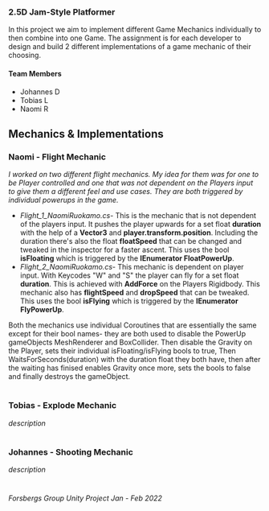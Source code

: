 ### 2.5D Jam-Style Platformer

In this project we aim to implement different Game Mechanics individually to then combine into one Game. The assignment is for each developer to design and build 2 different implementations of a game mechanic of their choosing. 




#### Team Members
- Johannes D
- Tobias L
- Naomi R

## Mechanics & Implementations

### Naomi - Flight Mechanic
*I worked on two different flight mechanics. My idea for them was for one to be Player controlled and one that was not dependent on the Players input to give them a different feel and use cases. They are both triggered by individual powerups in the game.*

- *Flight_1_NaomiRuokamo.cs*- This is the mechanic that is not dependent of the players input. It pushes the player upwards for a set float **duration** with the help of a **Vector3** and **player.transform.position**. Including the duration there's also the float **floatSpeed** that can be changed and tweaked in the inspector for a faster ascent. This uses the bool **isFloating** which is triggered by the **IEnumerator FloatPowerUp**.
- *Flight_2_NaomiRuokamo.cs*- This mechanic is dependent on player input. With Keycodes "W" and "S" the player can fly for a set float **duration**. This is achieved with **AddForce** on the Players Rigidbody. This mechanic also has **flightSpeed** and **dropSpeed** that can be tweaked. This uses the bool **isFlying** which is triggered by the **IEnumerator FlyPowerUp**.

Both the mechanics use individual Coroutines that are essentially the same except for their bool names- they are both used to disable the PowerUp gameObjects MeshRenderer and BoxCollider. Then disable the Gravity on the Player, sets their individual isFloating/isFlying bools to true, Then WaitsForSeconds(duration) with the duration float they both have, then after the waiting has finised enables Gravity once more, sets the bools to false and finally destroys the gameObject. 
#

### Tobias - Explode Mechanic
*description*
#

### Johannes - Shooting Mechanic 
*description*
# 
*Forsbergs Group Unity Project Jan - Feb 2022* 
